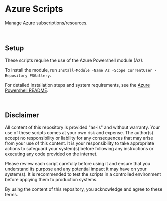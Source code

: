 # Azure Scripts
Manage Azure subscriptions/resources.

<br>

## Setup
These scripts require the use of the Azure Powershell module (Az).

To install the module, run `Install-Module -Name Az -Scope CurrentUser -Repository PSGallery`.

For detailed installation steps and system requirements, see the [Azure Powershell README](https://github.com/Azure/azure-powershell/blob/master/README.md).

<br>

## Disclaimer

All content of this repository is provided "as-is" and without warranty. Your use of these scripts comes at your own risk and expense. The author(s) accept no responsibility or liability for any consequences that may arise from your use of this content. It is your responsibility to take appropriate actions to safeguard your system(s) before following any instructions or executing any code provided on the internet.

Please review each script carefully before using it and ensure that you understand its purpose and any potential impact it may have on your system(s). It is recommended to test the scripts in a controlled environment before applying them to production systems.

By using the content of this repository, you acknowledge and agree to these terms.
